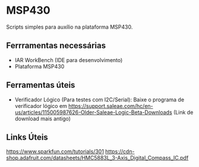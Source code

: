# MSP430
Scripts simples para auxílio na plataforma MSP430.

## Ferrramentas necessárias
- IAR WorkBench (IDE para desenvolvimento)
- Plataforma MSP430

## Ferramentas úteis
- Verificador Lógico (Para testes com I2C/Serial): Baixe o programa de verificador lógico em https://support.saleae.com/hc/en-us/articles/115005987626-Older-Saleae-Logic-Beta-Downloads (Link de download mais antigo)

## Links Úteis
https://www.sparkfun.com/tutorials/301
https://cdn-shop.adafruit.com/datasheets/HMC5883L_3-Axis_Digital_Compass_IC.pdf
